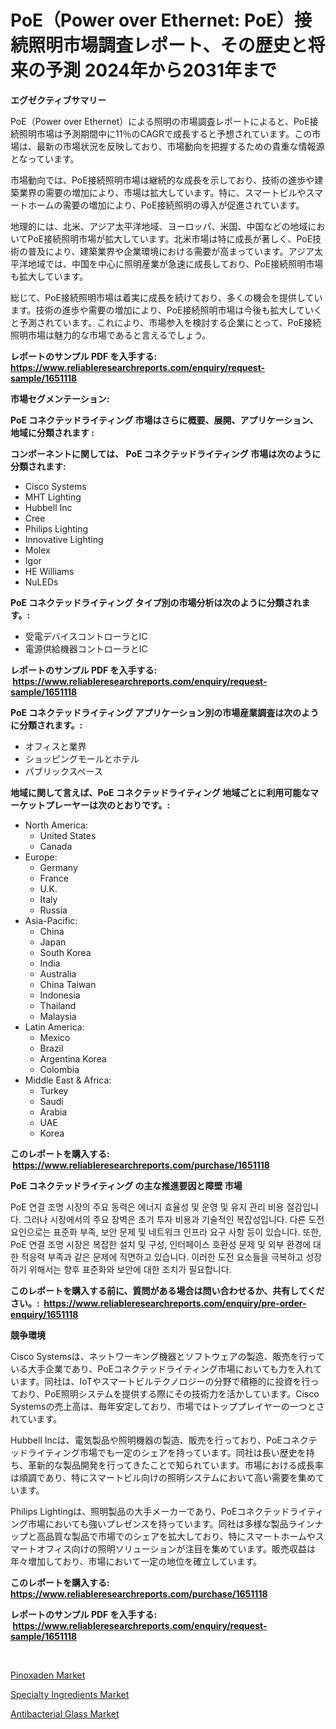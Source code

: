 <p><h1>PoE（Power over Ethernet: PoE）接続照明市場調査レポート、その歴史と将来の予測 2024年から2031年まで</h1></p><p><strong>エグゼクティブサマリー</strong></p>
<p><p>PoE（Power over Ethernet）による照明の市場調査レポートによると、PoE接続照明市場は予測期間中に11％のCAGRで成長すると予想されています。この市場は、最新の市場状況を反映しており、市場動向を把握するための貴重な情報源となっています。</p><p>市場動向では、PoE接続照明市場は継続的な成長を示しており、技術の進歩や建築業界の需要の増加により、市場は拡大しています。特に、スマートビルやスマートホームの需要の増加により、PoE接続照明の導入が促進されています。</p><p>地理的には、北米、アジア太平洋地域、ヨーロッパ、米国、中国などの地域においてPoE接続照明市場が拡大しています。北米市場は特に成長が著しく、PoE技術の普及により、建築業界や企業環境における需要が高まっています。アジア太平洋地域では、中国を中心に照明産業が急速に成長しており、PoE接続照明市場も拡大しています。</p><p>総じて、PoE接続照明市場は着実に成長を続けており、多くの機会を提供しています。技術の進歩や需要の増加により、PoE接続照明市場は今後も拡大していくと予測されています。これにより、市場参入を検討する企業にとって、PoE接続照明市場は魅力的な市場であると言えるでしょう。</p></p>
<p><strong>レポートのサンプル PDF を入手する: <a href="https://www.reliableresearchreports.com/enquiry/request-sample/1651118">https://www.reliableresearchreports.com/enquiry/request-sample/1651118</a></strong></p>
<p><strong>市場セグメンテーション:</strong></p>
<p><strong> PoE コネクテッドライティング 市場はさらに概要、展開、アプリケーション、地域に分類されます :</strong></p>
<p><strong>コンポーネントに関しては、 PoE コネクテッドライティング 市場は次のように分類されます: &nbsp;</strong></p>
<p><ul><li>Cisco Systems</li><li>MHT Lighting</li><li>Hubbell Inc</li><li>Cree</li><li>Philips Lighting</li><li>Innovative Lighting</li><li>Molex</li><li>Igor</li><li>HE Williams</li><li>NuLEDs</li></ul></p>
<p><strong> PoE コネクテッドライティング タイプ別の市場分析は次のように分類されます。:</strong></p>
<p><ul><li>受電デバイスコントローラとIC</li><li>電源供給機器コントローラとIC</li></ul></p>
<p><strong>レポートのサンプル PDF を入手する: &nbsp;<a href="https://www.reliableresearchreports.com/enquiry/request-sample/1651118">https://www.reliableresearchreports.com/enquiry/request-sample/1651118</a></strong></p>
<p><strong> PoE コネクテッドライティング アプリケーション別の市場産業調査は次のように分類されます。:</strong></p>
<p><ul><li>オフィスと業界</li><li>ショッピングモールとホテル</li><li>パブリックスペース</li></ul></p>
<p><strong>地域に関して言えば、PoE コネクテッドライティング 地域ごとに利用可能なマーケットプレーヤーは次のとおりです。:</strong></p>
<p><ul>
    <li>
        North America:
        <ul>
            <li>United States</li>
            <li>Canada</li>
        </ul>
    </li>
    <li>
        Europe:
        <ul>
            <li>Germany</li>
            <li>France</li>
            <li>U.K.</li>
            <li>Italy</li>
            <li>Russia</li>
        </ul>
    </li>
    <li>
        Asia-Pacific:
        <ul>
            <li>China</li>
            <li>Japan</li>
            <li>South Korea</li>
            <li>India</li>
            <li>Australia</li>
            <li>China Taiwan</li>
            <li>Indonesia</li>
            <li>Thailand</li>
            <li>Malaysia</li>
        </ul>
    </li>
    <li>
        Latin America:
        <ul>
            <li>Mexico</li>
            <li>Brazil</li>
            <li>Argentina Korea</li>
            <li>Colombia</li>
        </ul>
    </li>
    <li>
        Middle East & Africa:
        <ul>
            <li>Turkey</li>
            <li>Saudi</li>
            <li>Arabia</li>
            <li>UAE</li>
            <li>Korea</li>
        </ul>
    </li>
    </ul></p>
<p><strong>このレポートを購入する: &nbsp;<a href="https://www.reliableresearchreports.com/purchase/1651118">https://www.reliableresearchreports.com/purchase/1651118</a></strong></p>
<p><strong>PoE コネクテッドライティング の主な推進要因と障壁 市場</strong></p>
<p><p>PoE 연결 조명 시장의 주요 동력은 에너지 효율성 및 운영 및 유지 관리 비용 절감입니다. 그러나 시장에서의 주요 장벽은 초기 투자 비용과 기술적인 복잡성입니다. 다른 도전 요인으로는 표준화 부족, 보안 문제 및 네트워크 인프라 요구 사항 등이 있습니다. 또한, PoE 연결 조명 시장은 복잡한 설치 및 구성, 인터페이스 호환성 문제 및 외부 환경에 대한 적응력 부족과 같은 문제에 직면하고 있습니다. 이러한 도전 요소들을 극복하고 성장하기 위해서는 향후 표준화와 보안에 대한 조치가 필요합니다.</p></p>
<p><strong>このレポートを購入する前に、質問がある場合は問い合わせるか、共有してください。:&nbsp; <a href="https://www.reliableresearchreports.com/enquiry/pre-order-enquiry/1651118">https://www.reliableresearchreports.com/enquiry/pre-order-enquiry/1651118</a></strong></p>
<p><strong>競争環境</strong></p>
<p><p>Cisco Systemsは、ネットワーキング機器とソフトウェアの製造、販売を行っている大手企業であり、PoEコネクテッドライティング市場においても力を入れています。同社は、IoTやスマートビルテクノロジーの分野で積極的に投資を行っており、PoE照明システムを提供する際にその技術力を活かしています。Cisco Systemsの売上高は、毎年安定しており、市場ではトッププレイヤーの一つとされています。</p><p>Hubbell Incは、電気製品や照明機器の製造、販売を行っており、PoEコネクテッドライティング市場でも一定のシェアを持っています。同社は長い歴史を持ち、革新的な製品開発を行ってきたことで知られています。市場における成長率は順調であり、特にスマートビル向けの照明システムにおいて高い需要を集めています。</p><p>Philips Lightingは、照明製品の大手メーカーであり、PoEコネクテッドライティング市場においても強いプレゼンスを持っています。同社は多様な製品ラインナップと高品質な製品で市場でのシェアを拡大しており、特にスマートホームやスマートオフィス向けの照明ソリューションが注目を集めています。販売収益は年々増加しており、市場において一定の地位を確立しています。</p></p>
<p><strong>このレポートを購入する: &nbsp; <a href="https://www.reliableresearchreports.com/purchase/1651118">https://www.reliableresearchreports.com/purchase/1651118</a></strong></p>
<p><strong>レポートのサンプル PDF を入手する: &nbsp;<a href="https://www.reliableresearchreports.com/enquiry/request-sample/1651118">https://www.reliableresearchreports.com/enquiry/request-sample/1651118</a></strong><strong></strong></p>
<p>&nbsp;</p>
<p><p><a href="https://gratis-rainforest-2ca.notion.site/Pinoxaden-Market-Growth-Market-Trends-COVID-19-Impact-and-Forecasts-for-period-from-2024-2031-cc6a9716892849d0abf8168e35eac266">Pinoxaden Market</a></p><p><a href="https://metal-farmhouse-e95.notion.site/Specialty-Ingredients-Market-Offers-Provide-Insightful-Data-for-the-Time-Period-from-2024-to-2031-an-29c33d0177134776ba6053b5a2492ce6">Specialty Ingredients Market</a></p><p><a href="https://crocus-run-b5a.notion.site/Antibacterial-Glass-Market-Analysis-Examines-its-Scope-on-Growth-Opportunities-and-Forecasted-Trend-99714532a72648f4a3dd24c4e0f477cf">Antibacterial Glass Market</a></p></p>